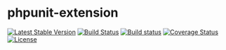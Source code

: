 # phpunit-extension

[![Latest Stable Version](https://poser.pugx.org/harmonyio/phpunit-extension/v/stable)](https://packagist.org/packages/harmonyio/phpunit-extension)
[![Build Status](https://travis-ci.org/HarmonyIO/PHPUnit-Extension.svg?branch=master)](https://travis-ci.org/HarmonyIO/PHPUnit-Extension)
[![Build status](https://ci.appveyor.com/api/projects/status/975c97860u29be9f/branch/master?svg=true)](https://ci.appveyor.com/project/PeeHaa/phpunit-extension/branch/master)
[![Coverage Status](https://coveralls.io/repos/github/HarmonyIO/PHPUnit-Extension/badge.svg?branch=master)](https://coveralls.io/github/HarmonyIO/PHPUnit-Extension?branch=master)
[![License](https://poser.pugx.org/harmonyio/phpunit-extension/license)](https://packagist.org/packages/harmonyio/phpunit-extension)

